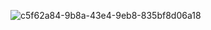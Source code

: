 ![c5f62a84-9b8a-43e4-9eb8-835bf8d06a18](https://github.com/user-attachments/assets/513d3bd8-b63e-4457-ac7b-105ff34c5a34)
